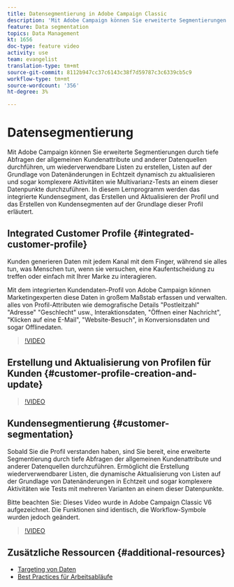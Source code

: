 ```yaml
---
title: Datensegmentierung in Adobe Campaign Classic
description: 'Mit Adobe Campaign können Sie erweiterte Segmentierungen durch tiefe Abfragen der allgemeinen Kundenattribute und anderer Datenquellen durchführen, um wiederverwendbare Listen zu erstellen, Listen auf der Grundlage von Datenänderungen in Echtzeit dynamisch zu aktualisieren und sogar komplexere Aktivitäten wie Multivarianz-Tests an einem dieser Datenpunkte durchzuführen. In diesem Lernprogramm werden das integrierte Kundensegment, das Erstellen und Aktualisieren der Profil und das Erstellen von Kundensegmenten auf der Grundlage dieser Profil erläutert. '
feature: Data segmentation
topics: Data Management
kt: 1656
doc-type: feature video
activity: use
team: evangelist
translation-type: tm+mt
source-git-commit: 8112b947cc37c6143c38f7d59787c3c6339cb5c9
workflow-type: tm+mt
source-wordcount: '356'
ht-degree: 3%

---
```



# Datensegmentierung

Mit Adobe Campaign können Sie erweiterte Segmentierungen durch tiefe Abfragen der allgemeinen Kundenattribute und anderer Datenquellen durchführen, um wiederverwendbare Listen zu erstellen, Listen auf der Grundlage von Datenänderungen in Echtzeit dynamisch zu aktualisieren und sogar komplexere Aktivitäten wie Multivarianz-Tests an einem dieser Datenpunkte durchzuführen. In diesem Lernprogramm werden das integrierte Kundensegment, das Erstellen und Aktualisieren der Profil und das Erstellen von Kundensegmenten auf der Grundlage dieser Profil erläutert.

## Integrated Customer Profile {#integrated-customer-profile}

Kunden generieren Daten mit jedem Kanal mit dem Finger, während sie alles tun, was Menschen tun, wenn sie versuchen, eine Kaufentscheidung zu treffen oder einfach mit Ihrer Marke zu interagieren.

Mit dem integrierten Kundendaten-Profil von Adobe Campaign können Marketingexperten diese Daten in großem Maßstab erfassen und verwalten. alles von Profil-Attributen wie demografische Details &quot;Postleitzahl&quot; &quot;Adresse&quot; &quot;Geschlecht&quot; usw., Interaktionsdaten, &quot;Öffnen einer Nachricht&quot;, &quot;Klicken auf eine E-Mail&quot;, &quot;Website-Besuch&quot;, in Konversionsdaten und sogar Offlinedaten.

>[!VIDEO](https://video.tv.adobe.com/v/23629?quality=12)

## Erstellung und Aktualisierung von Profilen für Kunden {#customer-profile-creation-and-update}

>[!VIDEO](https://video.tv.adobe.com/v/23632?quality=12)

## Kundensegmentierung  {#customer-segmentation}

Sobald Sie die Profil verstanden haben, sind Sie bereit, eine erweiterte Segmentierung durch tiefe Abfragen der allgemeinen Kundenattribute und anderer Datenquellen durchzuführen. Ermöglicht die Erstellung wiederverwendbarer Listen, die dynamische Aktualisierung von Listen auf der Grundlage von Datenänderungen in Echtzeit und sogar komplexere Aktivitäten wie Tests mit mehreren Varianten an einem dieser Datenpunkte.

Bitte beachten Sie: Dieses Video wurde in Adobe Campaign Classic V6 aufgezeichnet. Die Funktionen sind identisch, die Workflow-Symbole wurden jedoch geändert.

>[!VIDEO](https://video.tv.adobe.com/v/23635?quality=12)

## Zusätzliche Ressourcen {#additional-resources}

* [Targeting von Daten](https://docs.adobe.com/content/help/en/campaign-classic/using/automating-with-workflows/general-operation/targeting-data.html)
* [Best Practices für Arbeitsabläufe](https://docs.adobe.com/content/help/de-DE/campaign-classic/using/automating-with-workflows/general-operation/workflow-best-practices.html)
